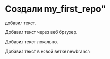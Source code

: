 # Создали my_first_repo" 

добавил текст.

Добавил текст через веб браузер.

Добавил текст локально.

Добавил текст в новой ветке newbranch
